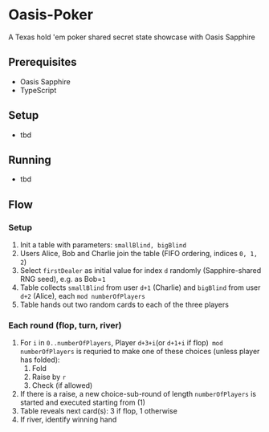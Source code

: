 # Oasis-Poker

A Texas hold 'em poker shared secret state showcase with Oasis Sapphire

## Prerequisites

- Oasis Sapphire
- TypeScript

## Setup

- tbd

## Running

- tbd

## Flow

### Setup

1. Init a table with parameters: `smallBlind, bigBlind`
2. Users Alice, Bob and Charlie join the table (FIFO ordering, indices `0, 1, 2`)
3. Select `firstDealer` as initial value for index `d` randomly (Sapphire-shared RNG seed), e.g. as Bob=`1`
4. Table collects `smallBlind` from user `d+1` (Charlie) and `bigBlind` from user `d+2` (Alice), each `mod numberOfPlayers`
5. Table hands out two random cards to each of the three players

### Each round (flop, turn, river)

1. For `i` in `0..numberOfPlayers`, Player `d+3+i`(or `d+1+i` if flop)` mod numberOfPlayers`  is requried to make one of these choices (unless player has folded):
   1. Fold
   2. Raise by `r`
   3. Check (if allowed)
2. If there is a raise, a new choice-sub-round of length `numberOfPlayers` is started and executed starting from (1)
3. Table reveals next card(s): 3 if flop, 1 otherwise
4. If river, identify winning hand
